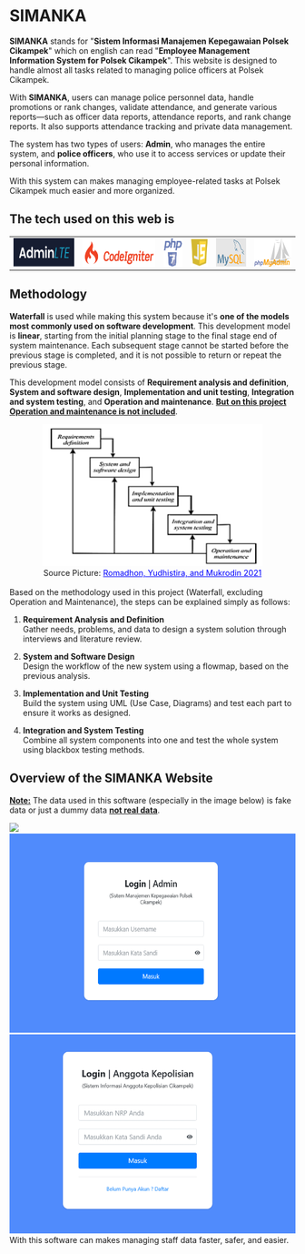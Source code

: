 # SIMANKA

**SIMANKA** stands for "**Sistem Informasi Manajemen Kepegawaian Polsek Cikampek**" which on english can read "**Employee Management Information System for Polsek Cikampek**". This website is designed to handle almost all tasks related to managing police officers at Polsek Cikampek.

With **SIMANKA**, users can manage police personnel data, handle promotions or rank changes, validate attendance, and generate various reports—such as officer data reports, attendance reports, and rank change reports. It also supports attendance tracking and private data management.

The system has two types of users: **Admin**, who manages the entire system, and **police officers**, who use it to access services or update their personal information.

With this system can makes managing employee-related tasks at Polsek Cikampek much easier and more organized.

## The tech used on this web is

<table>
    <tr>
        <td><img src="assets/Web_overview/adminlte.png" height="50px"></td>
        <td><img src="assets/Web_overview/ci3.png" height="50px"></td>
        <td><img src="assets/Web_overview/php_7.png" height="50px"></td>
        <td><img src="assets/Web_overview/js.png" height="50px"></td>
        <td><img src="assets/Web_overview/mysql.png" height="50px"></td>
        <td><img src="assets/Web_overview/phpmyadmin.png" height="50px"></td>
    </tr>
</table>

## Methodology

**Waterfall** is used while making this system because it's **one of the models most commonly used on software development**. This development model is **linear**, starting from the initial planning stage to the final stage end of system maintenance. Each subsequent stage cannot be started before the previous stage is completed, and it is not possible to return or repeat the previous stage.

This development model consists of **Requirement analysis and definition**, **System and software design**, **Implementation and unit testing**, **Integration and system testing**, and **Operation and maintenance**. <ins>**But on this project Operation and maintenance is not included**</ins>.

<center>
    <img src="assets/Web_overview/waterfall.png" height="250px"><br/>Source Picture:
    <a href="https://journal.peradaban.ac.id/index.php/jsitp/article/view/756" style="color:blue;"> 
        Romadhon, Yudhistira, and Mukrodin 2021
    </a>
</center>

<br/>
Based on the methodology used in this project (Waterfall, excluding Operation and Maintenance), the steps can be explained simply as follows:

1. **Requirement Analysis and Definition**  
   Gather needs, problems, and data to design a system solution through interviews and literature review.

2. **System and Software Design**  
   Design the workflow of the new system using a flowmap, based on the previous analysis.

3. **Implementation and Unit Testing**  
   Build the system using UML (Use Case, Diagrams) and test each part to ensure it works as designed.

4. **Integration and System Testing**  
   Combine all system components into one and test the whole system using blackbox testing methods.

## Overview of the SIMANKA Website

<ins>**Note:**</ins> The data used in this software (especially in the image below) is fake data or just a dummy data <ins>**not real data**</ins>.

<img src="assets/Web_overview/simanka.gif" height="350px">
<img src="assets/Web_overview/admin.gif" height="350px">
<img src="assets/Web_overview/pegawai.gif" height="350px">

<br/>
With this software can makes managing staff data faster, safer, and easier.
